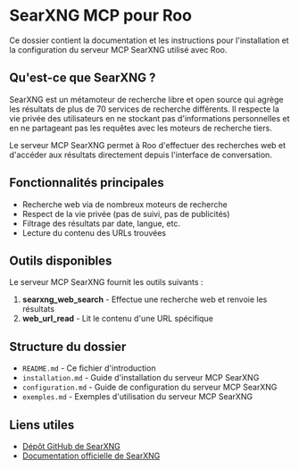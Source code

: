 # SearXNG MCP pour Roo

Ce dossier contient la documentation et les instructions pour l'installation et la configuration du serveur MCP SearXNG utilisé avec Roo.

## Qu'est-ce que SearXNG ?

SearXNG est un métamoteur de recherche libre et open source qui agrège les résultats de plus de 70 services de recherche différents. Il respecte la vie privée des utilisateurs en ne stockant pas d'informations personnelles et en ne partageant pas les requêtes avec les moteurs de recherche tiers.

Le serveur MCP SearXNG permet à Roo d'effectuer des recherches web et d'accéder aux résultats directement depuis l'interface de conversation.

## Fonctionnalités principales

- Recherche web via de nombreux moteurs de recherche
- Respect de la vie privée (pas de suivi, pas de publicités)
- Filtrage des résultats par date, langue, etc.
- Lecture du contenu des URLs trouvées

## Outils disponibles

Le serveur MCP SearXNG fournit les outils suivants :

1. **searxng_web_search** - Effectue une recherche web et renvoie les résultats
2. **web_url_read** - Lit le contenu d'une URL spécifique

## Structure du dossier

- `README.md` - Ce fichier d'introduction
- `installation.md` - Guide d'installation du serveur MCP SearXNG
- `configuration.md` - Guide de configuration du serveur MCP SearXNG
- `exemples.md` - Exemples d'utilisation du serveur MCP SearXNG

## Liens utiles

- [Dépôt GitHub de SearXNG](https://github.com/searxng/searxng)
- [Documentation officielle de SearXNG](https://docs.searxng.org/)